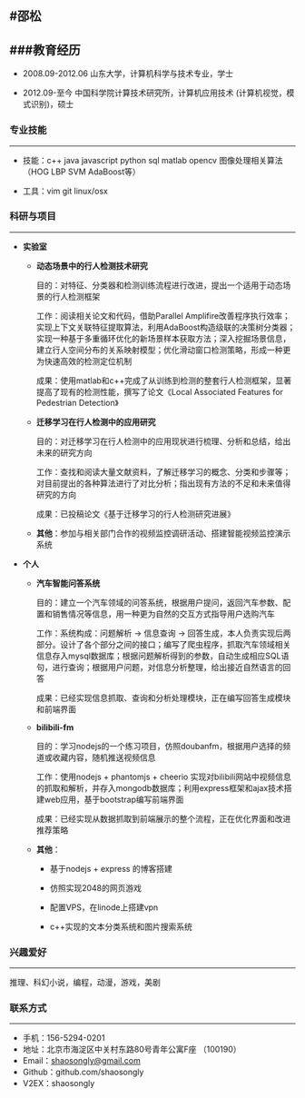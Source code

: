 #邵松
----------------------
###教育经历
----------------------
- 2008.09-2012.06 山东大学，计算机科学与技术专业，学士

- 2012.09-至今 中国科学院计算技术研究所，计算机应用技术 (计算机视觉，模式识别)，硕士



### 专业技能
-------------------
- 技能：c++  java   javascript  python  sql  matlab  opencv  图像处理相关算法（HOG LBP SVM AdaBoost等）

- 工具：vim  git  linux/osx 


### 科研与项目
------------------------------- 
- **实验室**
  - **动态场景中的行人检测技术研究**
    
    目的：对特征、分类器和检测训练流程进行改进，提出一个适用于动态场景的行人检测框架
    
    工作：阅读相关论文和代码，借助Parallel Amplifire改善程序执行效率；实现上下文关联特征提取算法，利用AdaBoost构造级联的决策树分类器；实现一种基于多重循环优化的新场景样本获取方法；深入挖掘场景信息，建立行人空间分布的关系映射模型；优化滑动窗口检测策略，形成一种更为快速高效的检测定位机制
    
    成果：使用matlab和c++完成了从训练到检测的整套行人检测框架，显著提高了现有的检测性能，撰写了论文《Local Associated Features for Pedestrian Detection》
  
  - **迁移学习在行人检测中的应用研究**
  
    目的：对迁移学习在行人检测中的应用现状进行梳理、分析和总结，给出未来的研究方向
     
    工作：查找和阅读大量文献资料，了解迁移学习的概念、分类和步骤等；对目前提出的各种算法进行了对比分析；指出现有方法的不足和未来值得研究的方向
    
    成果：已投稿论文《基于迁移学习的行人检测研究进展》
    
     
  
  - **其他**：参加与相关部门合作的视频监控调研活动、搭建智能视频监控演示系统
  
- **个人**
  - **汽车智能问答系统**
    
    目的：建立一个汽车领域的问答系统，根据用户提问，返回汽车参数、配置和销售情况等信息，用一种更为自然的交互方式指导用户选购汽车
    
    工作：系统构成：问题解析 -> 信息查询 -> 回答生成，本人负责实现后两部分。设计了各个部分之间的接口；编写了爬虫程序，抓取汽车领域相关信息存入mysql数据库；根据问题解析得到的参数，自动生成相应SQL语句，进行查询；根据用户问题，对信息分析整理，给出接近自然语言的回答
    
    成果：已经实现信息抓取、查询和分析处理模块，正在编写回答生成模块和前端界面
 
  - **bilibili-fm**
     
    目的：学习nodejs的一个练习项目，仿照doubanfm，根据用户选择的频道或收藏内容，随机推送视频信息
     
    工作：使用nodejs + phantomjs + cheerio 实现对bilibili网站中视频信息的抓取和解析，并存入mongodb数据库；利用express框架和ajax技术搭建web应用，基于bootstrap编写前端界面
    
    成果：已经实现从数据抓取到前端展示的整个流程，正在优化界面和改进推荐策略
  
  - **其他**：
    - 基于nodejs + express 的博客搭建 
     
    - 仿照实现2048的网页游戏
    
    - 配置VPS，在linode上搭建vpn
    
    - c++实现的文本分类系统和图片搜索系统
  
   
 
  
### 兴趣爱好
--------------------
推理、科幻小说，编程，动漫，游戏，美剧


### 联系方式
-------------------
- 手机：156-5294-0201
- 地址：北京市海淀区中关村东路80号青年公寓F座 （100190）
- Email：<shaosongly@gmail.com>
- Github：github.com/shaosongly
- V2EX：shaosongly

 
 




